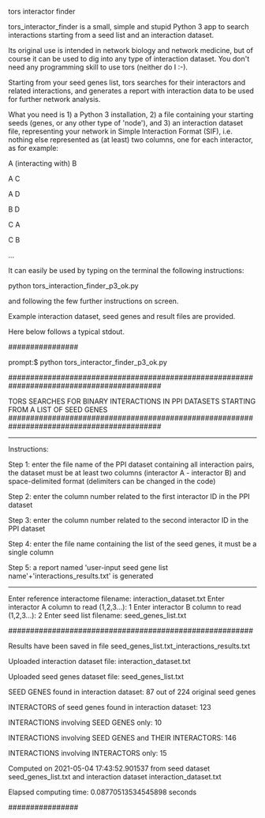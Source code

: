 tors interactor finder

tors_interactor_finder is a small, simple and stupid Python 3 app to search interactions starting from a seed list and an interaction dataset.

Its original use is intended in network biology and network medicine, but of course it can be used to dig into any type of interaction dataset. You don't need any programming skill to use tors (neither do I :-).

Starting from your seed genes list, tors searches for their interactors and related interactions, and generates a report with interaction data to be used for further network analysis.

What you need is 1) a Python 3 installation, 2) a file containing your starting seeds (genes, or any other type of 'node'), and 3) an interaction dataset file, representing your network in Simple Interaction Format (SIF), i.e. nothing else represented as (at least) two columns, one for each interactor, as for example:

A (interacting with) B

A C

A D

B D

C A

C B

...

It can easily be used by typing on the terminal the following instructions:

python tors_interaction_finder_p3_ok.py

and following the few further instructions on screen. 

Example interaction dataset, seed genes and result files are provided.

Here below follows a typical stdout.

################

prompt:$ python tors_interactor_finder_p3_ok.py

###########################################################################################

TORS SEARCHES FOR BINARY INTERACTIONS IN PPI DATASETS STARTING FROM A LIST OF SEED GENES
###########################################################################################

* * * * * * *

Instructions:

Step 1: enter the file name of the PPI dataset containing all interaction pairs,
the dataset must be at least two columns (interactor A - interactor B) and
space-delimited format (delimiters can be changed in the code)

Step 2: enter the column number related to the first interactor ID in the PPI dataset

Step 3: enter the column number related to the second interactor ID in the PPI dataset

Step 4: enter the file name containing the list of the seed genes, it must be a single column

Step 5: a report named 'user-input seed gene list name'+'interactions_results.txt' is generated

* * * * * * *


Enter reference interactome filename: interaction_dataset.txt
Enter interactor A column to read (1,2,3...): 1
Enter interactor B column to read (1,2,3...): 2
Enter seed list filename: seed_genes_list.txt

########################################################

Results have been saved in file seed_genes_list.txt_interactions_results.txt

Uploaded interaction dataset file: interaction_dataset.txt

Uploaded seed genes dataset file: seed_genes_list.txt

SEED GENES found in interaction dataset: 87 out of 224 original seed genes

INTERACTORS of seed genes found in interaction dataset: 123

INTERACTIONS involving SEED GENES only: 10

INTERACTIONS involving SEED GENES and THEIR INTERACTORS: 146

INTERACTIONS involving INTERACTORS only: 15

Computed on 2021-05-04 17:43:52.901537 from seed dataset seed_genes_list.txt and interaction dataset interaction_dataset.txt

Elapsed computing time: 0.08770513534545898 seconds

################

